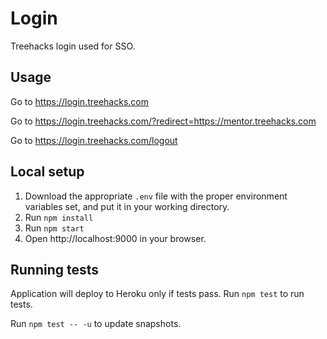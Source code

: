 # Login

Treehacks login used for SSO.

## Usage

Go to https://login.treehacks.com

Go to https://login.treehacks.com/?redirect=https://mentor.treehacks.com

Go to https://login.treehacks.com/logout

## Local setup
1. Download the appropriate `.env` file with the proper environment variables set, and put it in your working directory.
1. Run `npm install`
1. Run `npm start`
1. Open http://localhost:9000 in your browser.

## Running tests
Application will deploy to Heroku only if tests pass.
Run `npm test` to run tests.

Run `npm test -- -u` to update snapshots.
